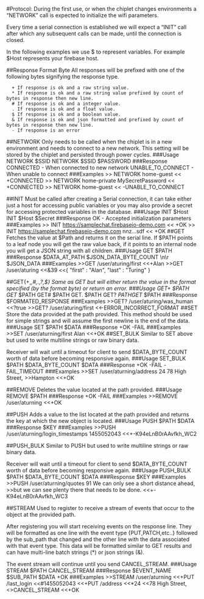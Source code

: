 #Protocol:
During the first use, or when the chiplet changes environments a “NETWORK” call is expected to initialize the wifi parameters.

Every time a serial connection is established we will expect a “INIT” call after which any subsequent calls can be made, until the connection is closed. 

In the following examples we use $ to represent variables. For example $Host represents your firebase host.

##Response Format Byte
All responses will be prefixed with one of the following bytes signifying the response type.
```
  + If response is ok and a raw string value.
  * If response is ok and a raw string value prefixed by count of bytes in response then new line.
  # If response is ok and a integer value.
  . If response is ok and a float value.
  $ If response is ok and a boolean value.
  & If response is ok and json formatted and prefixed by count of bytes in response then new line.
  - If response is an error
```
##NETWORK
Only needs to be called when the chiplet is in a new environment and needs to connect to a new network. This setting will be stored by the chiplet and persisted through power cycles.
###Usage
	NETWORK $SSID
	NETWORK $SSID $PASSWORD
###Response
	CONNECTED - When connected to new network
	UNABLE_TO_CONNECT - When unable to connect
###Examples
	>> NETWORK home-guest
	<< +CONNECTED
	>> NETWORK home-private MySecretPassword
	<< +CONNECTED
	>> NETWORK home-guest
	<< -UNABLE_TO_CONNECT

##INIT
Must be called after creating a Serial connection, it can take either just a host for accessing public variables or you may also provide a secret for accessing protected variables in the database.
###Usage
	INIT $Host
	INIT $Host $Secret
###Response
	OK - Accepted initialization parameters
###Examples
	>> INIT https://samplechat.firebaseio-demo.com
	<< +OK
	>> INIT https://samplechat.firebaseio-demo.com nnz...sdf
	<< +OK
##GET
Fetches the value at $Path and returns it on the serial line. If $PATH points to a leaf node you will get the raw value back, if it points to an internal node you will get a JSON string with all children.
###Usage
	GET $PATH
###Response
	$DATA_AT_PATH
	$JSON_DATA_BYTE_COUNT \n\r $JSON_DATA
###Examples
	>>GET /user/aturing/first
	<<+Alan
	>>GET /user/aturing
	<<&39
	<<{ "first" : "Alan", "last" : "Turing" }
	
##GET{+,*,#,.,?,$}
Same as GET but will either return the value in the format specified (by the format byte) or return an error.
###Usage
	GET+ $PATH
	GET* $PATH
	GET# $PATH
	GET. $PATH
	GET? $PATH
	GET$ $PATH
###Response
	$FORMATED_RESPONSE
###Examples
	>>GET? /user/aturing/was_human
	<<?true
	>>GET? /user/aturing/first
	<<-ERROR_INCORRECT_FORMAT
##SET
Store the data provided at the path provided. This method should be used for simple strings and will assume the first newline is the end of the data.
###Usage
	SET $PATH $DATA
###Response
	+OK
	-FAIL
###Examples
	>>SET /user/aturning/first Alan
	<<+OK
##SET_BULK
Similar to SET above but used to write multiline strings or raw binary data.

Receiver will wait until a timeout for client to send $DATA_BYTE_COUNT worth of data before becoming responsive again.
###Usage
	SET_BULK $PATH $DATA_BYTE_COUNT $DATA
###Response
	+OK
	-FAIL
	-FAIL_TIMEOUT
###Examples
	>>SET /user/aturning/address 24 78 High Street,
	>>Hampton 
	<<+OK

##REMOVE
Deletes the value located at the path provided.
###Usage
	REMOVE $PATH
###Response
	+OK
	-FAIL
###Examples
	>>REMOVE /user/aturning
	<<+OK

##PUSH
Adds a value to the list located at the path provided and returns the key at which the new object is located.
###Usage
	PUSH $PATH $DATA
###Response
	$KEY
###Examples
	>>PUSH /user/aturning/login_timestamps 1455052043
	<<+-K94eLnB0rAAvfkh_WC2

##PUSH_BULK
Similar to PUSH but used to write multiline strings or raw binary data.

Receiver will wait until a timeout for client to send $DATA_BYTE_COUNT worth of data before becoming responsive again.
###Usage
	PUSH_BULK $PATH $DATA_BYTE_COUNT $DATA
###Response
	$KEY
###Examples
	>>PUSH /user/aturning/quotes 91 We can only see a short distance ahead,
	>>but we can see plenty there that needs to be done.
	<<+-K94eLnB0rAAvfkh_WC3

##STREAM
Used to register to receive a stream of events that occur to the object at the provided path.

After registering you will start receiving events on the response line. They will be formatted as one line with the event type {PUT,PATCH,etc..} followed by the sub_path that changed and the other line with the data associated with that event type. This data will be formatted similar to GET results and can have multi-line batch strings (*) or json strings (&).

The event stream will continue until you send CANCEL_STREAM.
###Usage
	STREAM $PATH
	CANCEL_STREAM
###Response
	$EVENT_NAME $SUB_PATH
	$DATA
	+OK
###Examples
	>>STREAM /user/aturning
	<<+PUT /last_login
	<<#1455052043
	<<+PUT /address
	<<*24
	<<78 High Street,
	<<Hampton
	>>CANCEL_STREAM
	<<+OK
